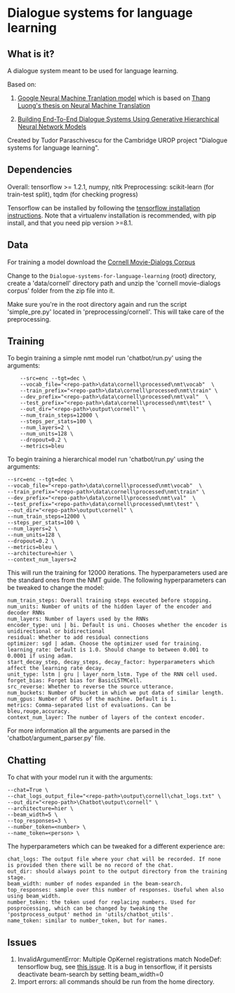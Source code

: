 #                          Dialogue systems for language learning
            
What is it?
-----------
  
A dialogue system meant to be used for language learning.

Based on:

1) [Google Neural Machine Tranlation model](https://github.com/tensorflow/nmt) which is based on [Thang Luong's thesis on Neural Machine Translation](https://github.com/lmthang/thesis)

2)  [Building End-To-End Dialogue Systems Using Generative Hierarchical Neural Network Models](https://arxiv.org/pdf/1507.04808.pdf)

Created by Tudor Paraschivescu for the Cambridge UROP project "Dialogue systems for language learning".


Dependencies
-------
Overall: tensorflow >= 1.2.1, numpy, nltk
Preprocessing: scikit-learn (for train-test split), tqdm (for checking progress)

Tensorflow can be installed by following the [tensorflow installation instructions](https://www.tensorflow.org/install/). Note that a virtualenv installation is recommended, with pip install, and that you need pip version >=8.1.


Data
-------

For training a model download the [Cornell Movie-Dialogs Corpus](http://www.mpi-sws.org/~cristian/data/cornell_movie_dialogs_corpus.zip)

Change to the `Dialogue-systems-for-language-learning` (root) directory, create a 'data/cornell' directory path and unzip the 'cornell movie-dialogs corpus' folder from the zip file into it.

Make sure you're in the root directory again and run the script 'simple_pre.py' located in 'preprocessing/cornell'. This will take care of the preprocessing. 


Training
--------
  
To begin training a simple nmt model run 'chatbot/run.py' using the arguments:
  
        --src=enc --tgt=dec \
        --vocab_file="<repo-path>\data\cornell\processed\nmt\vocab"  \
        --train_prefix="<repo-path>\data\cornell\processed\nmt\train" \
        --dev_prefix="<repo-path>\data\cornell\processed\nmt\val"  \
        --test_prefix="<repo-path>\data\cornell\processed\nmt\test" \
        --out_dir="<repo-path>\output\cornell" \
        --num_train_steps=12000 \
        --steps_per_stats=100 \
        --num_layers=2 \
        --num_units=128 \
        --dropout=0.2 \
        --metrics=bleu
        
To begin training a hierarchical model run 'chatbot/run.py' using the arguments:

    --src=enc --tgt=dec \
    --vocab_file="<repo-path>\data\cornell\processed\nmt\vocab"  \
    --train_prefix="<repo-path>\data\cornell\processed\nmt\train" \
    --dev_prefix="<repo-path>\data\cornell\processed\nmt\val"  \
    --test_prefix="<repo-path>\data\cornell\processed\nmt\test" \
    --out_dir="<repo-path>\output\cornell" \
    --num_train_steps=12000 \
    --steps_per_stats=100 \
    --num_layers=2 \
    --num_units=128 \
    --dropout=0.2 \
    --metrics=bleu \
    --architecture=hier \
    --context_num_layers=2
        

        
This will run the training for 12000 iterations. The hyperparameters used are the standard ones from the NMT guide. The following hyperparameters can be tweaked to change the model:
    
    num_train_steps: Overall training steps executed before stopping.
    num_units: Number of units of the hidden layer of the encoder and decoder RNNs
    num_layers: Number of layers used by the RNNs
    encoder_type: uni | bi. Default is uni. Chooses whether the encoder is unidirectional or bidirectional
    residual: Whether to add residual connections
    optimizer: sgd | adam. Choose the optimizer used for training.
    learning_rate: Default is 1.0. Should change to between 0.001 to 0.0001 if using adam.
    start_decay_step, decay_steps, decay_factor: hyperparameters which affect the learning rate decay.
    unit_type: lstm | gru | layer_norm_lstm. Type of the RNN cell used.
    forget_bias: Forget bias for BasicLSTMCell.
    src_reverse: Whether to reverse the source utterance.
    num_buckets: Number of bucket in which we put data of similar length.
    num_gpus: Number of GPUs of the machine. Default is 1.
    metrics: Comma-separated list of evaluations. Can be bleu,rouge,accuracy.
    context_num_layer: The number of layers of the context encoder.
    
For more information all the arguments are parsed in the 'chatbot/argument_parser.py' file.

Chatting
-------
To chat with your model run it with the arguments:

    --chat=True \
    --chat_logs_output_file="<repo-path>\output\cornell\chat_logs.txt" \
    --out_dir="<repo-path>\Chatbot\output\cornell" \
    --architecture=hier \
    --beam_width=5 \
    --top_responses=3 \
    --number_token=<number> \
    --name_token=<person> \

The hyperparameters which can be tweaked for a different experience are:

    chat_logs: The output file where your chat will be recorded. If none is provided then there will be no record of the chat.
    out_dir: should always point to the output directory from the training stage.
    beam_width: number of nodes expanded in the beam-search.
    top_responses: sample over this number of responses. Useful when also using beam_width.
    number_token: the token used for replacing numbers. Used for posprocessing, which can be changed by tweaking the          'postprocess_output' method in 'utils/chatbot_utils'.
    name_token: similar to number_token, but for names.


Issues
-------

1) InvalidArgumentError: Multiple OpKernel registrations match NodeDef: tensorflow bug, see [this issue](https://github.com/tensorflow/tensorflow/issues/11277). It is a bug in tensorflow, if it persists deactivate beam-search by setting beam_width=0
2) Import errors: all commands should be run from the home directory.